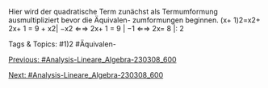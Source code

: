 Hier wird der quadratische Term zunächst als Termumformung ausmultipliziert bevor die Äquivalen-
zumformungen beginnen.
(x+ 1)2=x2+ 2x+ 1 = 9 + x2| −x2
⇐⇒ 2x+ 1 = 9 | −1
⇐⇒ 2x= 8 |: 2

   Tags & Topics:
   #1)2
   #Äquivalen-

[Previous: #Analysis-Lineare_Algebra-230308_600](Analysis-Lineare_Algebra-230308_600.md)

[Next: #Analysis-Lineare_Algebra-230308_600](Analysis-Lineare_Algebra-230308_600.md)